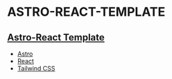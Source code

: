 # ASTRO-REACT-TEMPLATE

## [Astro-React Template](https://astro-react-tmp.pages.dev)

- [Astro](https://astro.build)
- [React](https://react.dev/)
- [Tailwind CSS](https://tailwindcss.com/)
